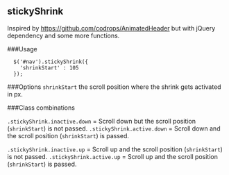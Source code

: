 ## stickyShrink
Inspired by https://github.com/codrops/AnimatedHeader but with jQuery dependency and some more functions.


###Usage

```
  $('#nav').stickyShrink({
    'shrinkStart' : 105
  });

```

###Options
`shrinkStart` the scroll position where the shrink gets activated in px.

###Class combinations

`.stickyShrink.inactive.down` = Scroll down but the scroll position (`shrinkStart`) is not passed. 
`.stickyShrink.active.down` = Scroll down and the scroll position (`shrinkStart`) is passed. 

`.stickyShrink.inactive.up` = Scroll up and the scroll position (`shrinkStart`) is not passed. 
`.stickyShrink.active.up` = Scroll up and the scroll position (`shrinkStart`) is passed. 

